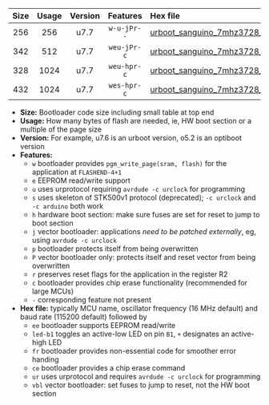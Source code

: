 |Size|Usage|Version|Features|Hex file|
|:-:|:-:|:-:|:-:|:--|
|256|256|u7.7|`w-u-jPr--`|[urboot_sanguino_7mhz3728_9600bps_led+b0_fr_ur_vbl.hex](https://raw.githubusercontent.com/stefanrueger/urboot.hex/main/boards/sanguino/fcpu_7mhz3728/9600_bps/urboot_sanguino_7mhz3728_9600bps_led+b0_fr_ur_vbl.hex)|
|342|512|u7.7|`weu-jPr-c`|[urboot_sanguino_7mhz3728_9600bps_ee_led+b0_fr_ce_ur_vbl.hex](https://raw.githubusercontent.com/stefanrueger/urboot.hex/main/boards/sanguino/fcpu_7mhz3728/9600_bps/urboot_sanguino_7mhz3728_9600bps_ee_led+b0_fr_ce_ur_vbl.hex)|
|328|1024|u7.7|`weu-hpr-c`|[urboot_sanguino_7mhz3728_9600bps_ee_led+b0_fr_ce_ur.hex](https://raw.githubusercontent.com/stefanrueger/urboot.hex/main/boards/sanguino/fcpu_7mhz3728/9600_bps/urboot_sanguino_7mhz3728_9600bps_ee_led+b0_fr_ce_ur.hex)|
|432|1024|u7.7|`wes-hpr-c`|[urboot_sanguino_7mhz3728_9600bps_ee_led+b0_fr_ce.hex](https://raw.githubusercontent.com/stefanrueger/urboot.hex/main/boards/sanguino/fcpu_7mhz3728/9600_bps/urboot_sanguino_7mhz3728_9600bps_ee_led+b0_fr_ce.hex)|

- **Size:** Bootloader code size including small table at top end
- **Usage:** How many bytes of flash are needed, ie, HW boot section or a multiple of the page size
- **Version:** For example, u7.6 is an urboot version, o5.2 is an optiboot version
- **Features:**
  + `w` bootloader provides `pgm_write_page(sram, flash)` for the application at `FLASHEND-4+1`
  + `e` EEPROM read/write support
  + `u` uses urprotocol requiring `avrdude -c urclock` for programming
  + `s` uses skeleton of STK500v1 protocol (deprecated); `-c urclock` and `-c arduino` both work
  + `h` hardware boot section: make sure fuses are set for reset to jump to boot section
  + `j` vector bootloader: applications *need to be patched externally*, eg, using `avrdude -c urclock`
  + `p` bootloader protects itself from being overwritten
  + `P` vector bootloader only: protects itself and reset vector from being overwritten
  + `r` preserves reset flags for the application in the register R2
  + `c` bootloader provides chip erase functionality (recommended for large MCUs)
  + `-` corresponding feature not present
- **Hex file:** typically MCU name, oscillator frequency (16 MHz default) and baud rate (115200 default) followed by
  + `ee` bootloader supports EEPROM read/write
  + `led-b1` toggles an active-low LED on pin `B1`, `+` designates an active-high LED
  + `fr` bootloader provides non-essential code for smoother error handing
  + `ce` bootloader provides a chip erase command
  + `ur` uses urprotocol and requires `avrdude -c urclock` for programming
  + `vbl` vector bootloader: set fuses to jump to reset, not the HW boot section
